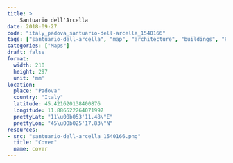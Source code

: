 ```yaml
---
title: > 
    Santuario dell'Arcella
date: 2018-09-27
code: "italy_padova_santuario-dell-arcella_1540166"
tags: ["santuario-dell-arcella", "map", "architecture", "buildings", "Padova", "Italy"]
categories: ["Maps"]
draft: false
format:
  width: 210
  height: 297
  unit: 'mm'
location:
  place: "Padova"
  country: "Italy"
  latitude: 45.421620138400876
  longitude: 11.886522264071997
  prettyLat: "11\u00b053'11.48\"E"
  prettyLon: "45\u00b025'17.83\"N"
resources:
- src: "santuario-dell-arcella_1540166.png"
  title: "Cover"
  name: cover
---
```

